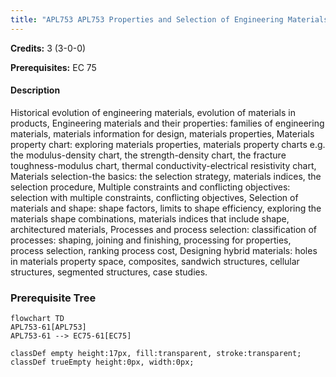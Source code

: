 ```yaml
---
title: "APL753 APL753 Properties and Selection of Engineering Materials"
---
```

**Credits:** 3 (3-0-0)

**Prerequisites:** EC 75

#### Description
Historical evolution of engineering materials, evolution of materials in products, Engineering materials and their properties: families of engineering materials, materials information for design, materials properties, Materials property chart: exploring materials properties, materials property charts e.g. the modulus-density chart, the strength-density chart, the fracture toughness-modulus chart, thermal conductivity-electrical resistivity chart, Materials selection-the basics: the selection strategy, materials indices, the selection procedure, Multiple constraints and conflicting objectives: selection with multiple constraints, conflicting objectives, Selection of materials and shape: shape factors, limits to shape efficiency, exploring the materials shape combinations, materials indices that include shape, architectured materials, Processes and process selection: classification of processes: shaping, joining and finishing, processing for properties, process selection, ranking process cost, Designing hybrid materials: holes in materials property space, composites, sandwich structures, cellular structures, segmented structures, case studies.

### Prerequisite Tree

```mermaid
flowchart TD
APL753-61[APL753]
APL753-61 --> EC75-61[EC75]

classDef empty height:17px, fill:transparent, stroke:transparent;
classDef trueEmpty height:0px, width:0px;
```